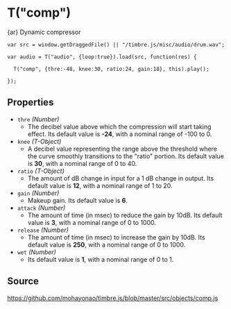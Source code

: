 T("comp")
=========
{ar} Dynamic compressor

```timbre
var src = window.getDraggedFile() || "/timbre.js/misc/audio/drum.wav";

var audio = T("audio", {loop:true}).load(src, function(res) {
    
  T("comp", {thre:-48, knee:30, ratio:24, gain:18}, this).play();
    
});
```

## Properties ##
- `thre` _(Number)_
  - The decibel value above which the compression will start taking effect. Its default value is **-24**, with a nominal range of -100 to 0.
- `knee` _(T-Object)_
  - A decibel value representing the range above the threshold where the curve smoothly transitions to the "ratio" portion. Its default value is **30**, with a nominal range of 0 to 40.
- `ratio` _(T-Object)_
  - The amount of dB change in input for a 1 dB change in output. Its default value is **12**, with a nominal range of 1 to 20.
- `gain` _(Number)_
  - Makeup gain. Its default value is **6**.
- `attack` _(Number)_
  - The amount of time (in msec) to reduce the gain by 10dB. Its default value is **3**, with a nominal range of 0 to 1000.
- `release` _(Number)_
  - The amount of time (in msec) to increase the gain by 10dB. Its default value is **250**, with a nominal range of 0 to 1000.
- `wet` _(Number)_
  - Its default value is **1**, with a nominal range of 0 to 1.

## Source ##
https://github.com/mohayonao/timbre.js/blob/master/src/objects/comp.js
